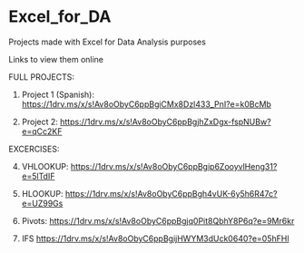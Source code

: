 # Excel_for_DA

Projects made with Excel for Data Analysis purposes

Links to view them online

FULL PROJECTS:

1. Project 1 (Spanish):
https://1drv.ms/x/s!Av8oObyC6ppBgiCMx8Dzl433_PnI?e=k0BcMb

2. Project 2:
https://1drv.ms/x/s!Av8oObyC6ppBgjhZxDgx-fspNUBw?e=qCc2KF

EXCERCISES:

4. VHLOOKUP:
https://1drv.ms/x/s!Av8oObyC6ppBgip6ZooyvlHeng31?e=5lTdIF

5. HLOOKUP:
https://1drv.ms/x/s!Av8oObyC6ppBgh4vUK-6y5h6R47c?e=UZ99Gs

6. Pivots:
https://1drv.ms/x/s!Av8oObyC6ppBgjq0Pit8QbhY8P6q?e=9Mr6kr

7. IFS
https://1drv.ms/x/s!Av8oObyC6ppBgijHWYM3dUck0640?e=05hFHl



